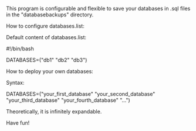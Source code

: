 This program is configurable and flexible to save your databases in .sql files in the "databasebackups" directory.

How to configure databases.list:

Default content of databases.list:

 #!/bin/bash
 
 DATABASES=("db1" "db2" "db3")

How to deploy your own databases:

 Syntax: 
  
  DATABASES=("your_first_database" "your_second_database" "your_third_database" "your_fourth_database" "...")
  
 Theoretically, it is infinitely expandable.

Have fun! 

